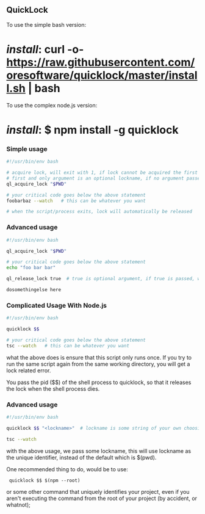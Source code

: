 

## QuickLock

To use the simple bash version:
# <i>install</i>: curl -o- https://raw.githubusercontent.com/oresoftware/quicklock/master/install.sh | bash

To use the complex node.js version:
# <i>install</i>: $ npm install -g quicklock


### Simple usage

```bash
#!/usr/bin/env bash

# acquire lock, will exit with 1, if lock cannot be acquired the first time
# first and only argument is an optional lockname, if no argument passed, $PWD will be used
ql_acquire_lock "$PWD"  

# your critical code goes below the above statement
foobarbaz --watch   # this can be whatever you want

# when the script/process exits, lock will automatically be released

```

### Advanced usage

```bash
#!/usr/bin/env bash

ql_acquire_lock "$PWD" 

# your critical code goes below the above statement
echo "foo bar bar"

ql_release_lock true  # true is optional argument, if true is passed, will exit on failure to release lock

dosomethingelse here


```

### Complicated Usage With Node.js

```bash
#!/usr/bin/env bash

quicklock $$

# your critical code goes below the above statement
tsc --watch   # this can be whatever you want

```

what the above does is ensure that this script only runs once. If you try to run 
the same script again from the same working directory, you will get a lock related error.

You pass the pid ($$) of the shell process to quicklock, so that it releases the lock
when the shell process dies.


### Advanced usage

```bash
#!/usr/bin/env bash

quicklock $$ "<lockname>"  # lockname is some string of your own choosing

tsc --watch

```

with the above usage, we pass some lockname, this will use lockname as the unique identifier,
instead of the default which is $(pwd).

One recommended thing to do, would be to use:

``` quicklock $$ $(npm --root)```


or some other command that uniquely identifies your project, 
even if you aren't executing the command from
the root of your project (by accident, or whatnot);


